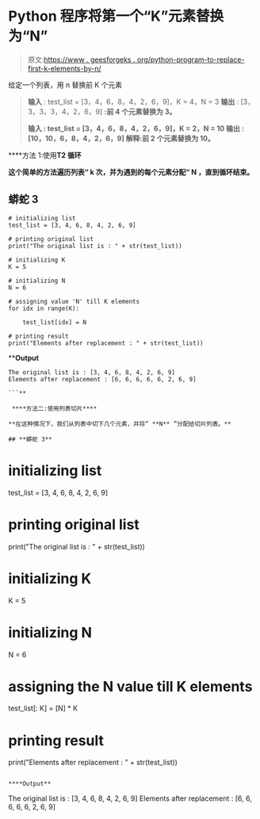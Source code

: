 # Python 程序将第一个“K”元素替换为“N”

> 原文:[https://www . geesforgeks . org/python-program-to-replace-first-k-elements-by-n/](https://www.geeksforgeeks.org/python-program-to-replace-first-k-elements-by-n/)

给定一个列表，用 n 替换前 K 个元素

> **输入** : test_list = [3，4，6，8，4，2，6，9]，K = 4，N = 3
> **输出** : [3，3，3，3，4，2，6，9]
> **:前 4 个元素替换为 3。**
> 
> ****输入** : test_list = [3，4，6，8，4，2，6，9]，K = 2，N = 10
> **输出** : [10，10，6，8，4，2，6，9]
> **解释**:前 2 个元素替换为 10。**

****方法 1:使用**T2 循环**

**这个简单的方法遍历列表“ **k** 次，并为遇到的每个元素分配“ **N** ，直到循环结束。**

## **蟒蛇 3**

```
# initializing list
test_list = [3, 4, 6, 8, 4, 2, 6, 9]

# printing original list
print("The original list is : " + str(test_list))

# initializing K
K = 5

# initializing N
N = 6

# assigning value 'N' till K elements
for idx in range(K):

    test_list[idx] = N

# printing result
print("Elements after replacement : " + str(test_list))
```

****Output**

```
The original list is : [3, 4, 6, 8, 4, 2, 6, 9]
Elements after replacement : [6, 6, 6, 6, 6, 2, 6, 9]

```** 

 ****方法二:使用列表切片****

**在这种情况下，我们从列表中切下几个元素，并将“ **N** ”分配给切片列表。**

## **蟒蛇 3**

```
# initializing list
test_list = [3, 4, 6, 8, 4, 2, 6, 9]

# printing original list
print("The original list is : " + str(test_list))

# initializing K
K = 5

# initializing N
N = 6

# assigning the N value till K elements
test_list[: K] = [N] * K

# printing result
print("Elements after replacement : " + str(test_list))
```

****Output**

```
The original list is : [3, 4, 6, 8, 4, 2, 6, 9]
Elements after replacement : [6, 6, 6, 6, 6, 2, 6, 9]

```**